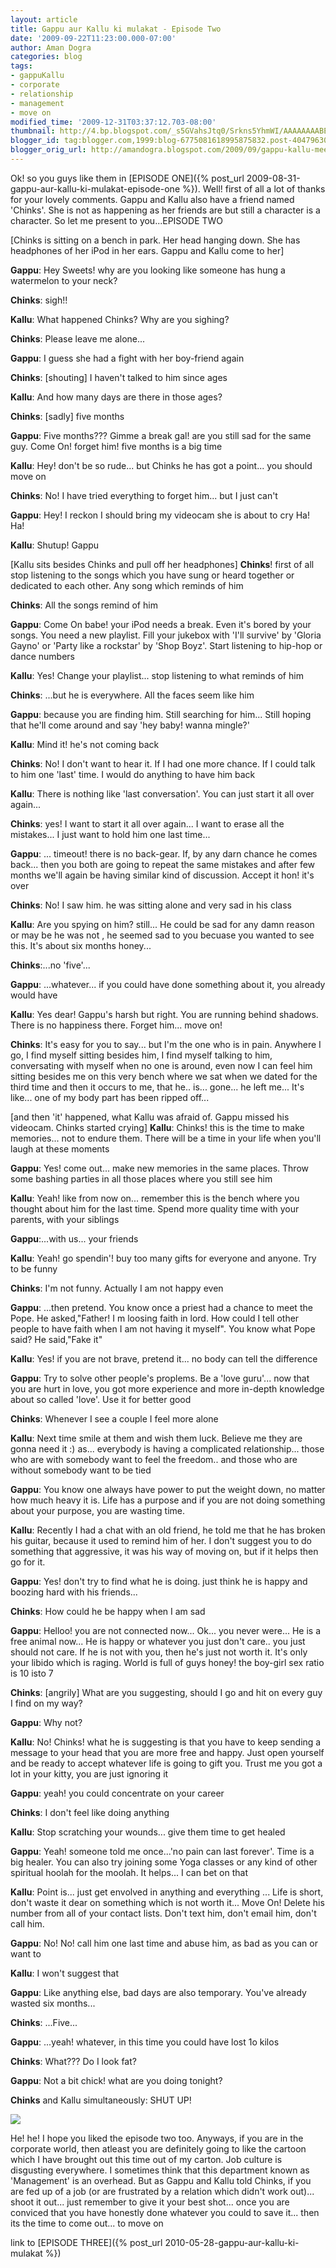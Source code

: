 ```yaml
---
layout: article
title: Gappu aur Kallu ki mulakat - Episode Two
date: '2009-09-22T11:23:00.000-07:00'
author: Aman Dogra
categories: blog
tags:
- gappuKallu
- corporate
- relationship
- management
- move on
modified_time: '2009-12-31T03:37:12.703-08:00'
thumbnail: http://4.bp.blogspot.com/_s5GVahsJtq0/Srkns5YhmWI/AAAAAAAABEs/UZXM_tk_O2s/s72-c/Corporate.jpg
blogger_id: tag:blogger.com,1999:blog-6775081618995875832.post-4047963039614831424
blogger_orig_url: http://amandogra.blogspot.com/2009/09/gappu-kallu-meet-chinks.html
---
```


Ok! so you guys like them in [EPISODE ONE]({% post_url 2009-08-31-gappu-aur-kallu-ki-mulakat-episode-one %}). Well! first of all a lot of thanks for your lovely comments. Gappu and
Kallu also have a friend named 'Chinks'. She is not as happening as her
friends are but still a character is a character. So let me present to
you...EPISODE TWO
<!--more-->

\[Chinks is sitting on a bench in park. Her head hanging down. She has
headphones of her iPod in her ears. Gappu and Kallu come to her\]

**Gappu**: Hey Sweets! why are you looking like someone has hung a
watermelon to your neck?

**Chinks**: sigh!!

**Kallu**: What happened Chinks? Why are you sighing?

**Chinks**: Please leave me alone...

**Gappu**: I guess she had a fight with her boy-friend again

**Chinks**: \[shouting\] I haven't talked to him since ages

**Kallu**: And how many days are there in those ages?

**Chinks**: \[sadly\] five months

**Gappu**: Five months??? Gimme a break gal! are you still sad for the same
guy. Come On! forget him! five months is a big time

**Kallu**: Hey! don't be so rude... but Chinks he has got a point... you
should move on

**Chinks**: No! I have tried everything to forget him... but I just can't

**Gappu**: Hey! I reckon I should bring my videocam she is about to cry Ha!
Ha!

**Kallu**: Shutup! Gappu

\[Kallu sits besides Chinks and pull off her headphones\]
**Chinks**! first of all stop listening to the songs which you have sung or
heard together or dedicated to each other. Any song which reminds of
him

**Chinks**: All the songs remind of him

**Gappu**: Come On babe! your iPod needs a break. Even it's bored by your
songs. You need a new playlist. Fill your jukebox with 'I'll survive' by
'Gloria Gayno' or 'Party like a rockstar' by 'Shop Boyz'. Start
listening to hip-hop or dance numbers

**Kallu**: Yes! Change your playlist... stop listening to what reminds of
him

**Chinks**: ...but he is everywhere. All the faces seem like him

**Gappu**: because you are finding him. Still searching for him... Still
hoping that he'll come around and say 'hey baby! wanna mingle?'

**Kallu**: Mind it! he's not coming back

**Chinks**: No! I don't want to hear it. If I had one more chance. If I
could talk to him one 'last' time. I would do anything to have him back

**Kallu**: There is nothing like 'last conversation'. You can just start it
all over again...

**Chinks**: yes! I want to start it all over again... I want to erase all
the mistakes... I just want to hold him one last time...

**Gappu**: ... timeout! there is no back-gear. If, by any darn chance he
comes back... then you both are going to repeat the same mistakes and
after few months we'll again be having similar kind of discussion.
Accept it hon! it's over

**Chinks**: No! I saw him. he was sitting alone and very sad in his class

**Kallu**: Are you spying on him? still... He could be sad for any damn
reason or may be he was not , he seemed sad to you becuase you wanted to
see this. It's about six months honey...

**Chinks**:...no 'five'...

**Gappu**: ...whatever... if you could have done something about it, you
already would have

**Kallu**: Yes dear! Gappu's harsh but right. You are running behind
shadows. There is no happiness there. Forget him... move on!

**Chinks**: It's easy for you to say... but I'm the one who is in pain.
Anywhere I go, I find myself sitting besides him, I find myself talking
to him, conversating with myself when no one is around, even now I can
feel him sitting besides me on this very bench where we sat when we
dated for the third time and then it occurs to me, that he.. is...
gone... he left me... It's like... one of my body part has been ripped
off...

\[and then 'it' happened, what Kallu was afraid of. Gappu missed his
videocam. Chinks started crying\]
**Kallu**: Chinks! this is the time to make memories... not to endure them.
There will be a time in your life when you'll laugh at these moments

**Gappu**: Yes! come out... make new memories in the same places. Throw some
bashing parties in all those places where you still see him

**Kallu**: Yeah! like from now on... remember this is the bench where you
thought about him for the last time. Spend more quality time with your
parents, with your siblings

**Gappu**:...with us... your friends

**Kallu**: Yeah! go spendin'! buy too many gifts for everyone and anyone.
Try to be funny

**Chinks**: I'm not funny. Actually I am not happy even

**Gappu**: ...then pretend. You know once a priest had a chance to meet the
Pope. He asked,"Father! I m loosing faith in lord. How could I tell
other people to have faith when I am not having it myself". You know
what Pope said? He said,"Fake it"

**Kallu**: Yes! if you are not brave, pretend it... no body can tell the
difference

**Gappu**: Try to solve other people's proplems. Be a 'love guru'... now
that you are hurt in love, you got more experience and more in-depth
knowledge about so called 'love'. Use it for better good

**Chinks**: Whenever I see a couple I feel more alone

**Kallu**: Next time smile at them and wish them luck. Believe me they are
gonna need it :) as... everybody is having a complicated relationship...
those who are with somebody want to feel the freedom.. and those who are
without somebody want to be tied

**Gappu**: You know one always have power to put the weight down, no matter
how much heavy it is. Life has a purpose and if you are not doing
something about your purpose, you are wasting time.

**Kallu**: Recently I had a chat with an old friend, he told me that he has
broken his guitar, because it used to remind him of her. I don't suggest
you to do something that aggressive, it was his way of moving on, but if
it helps then go for it.

**Gappu**: Yes! don't try to find what he is doing. just think he is happy
and boozing hard with his friends...

**Chinks**: How could he be happy when I am sad

**Gappu**: Helloo! you are not connected now... Ok... you never were... He
is a free animal now... He is happy or whatever you just don't care..
you just should not care. If he is not with you, then he's just not
worth it. It's only your libido which is raging. World is full of guys
honey! the boy-girl sex ratio is 10 isto 7

**Chinks**: \[angrily\] What are you suggesting, should I go and hit on
every guy I find on my way?

**Gappu**: Why not?

**Kallu**: No! Chinks! what he is suggesting is that you have to keep
sending a message to your head that you are more free and happy. Just
open yourself and be ready to accept whatever life is going to gift you.
Trust me you got a lot in your kitty, you are just ignoring it

**Gappu**: yeah! you could concentrate on your career

**Chinks**: I don't feel like doing anything

**Kallu**: Stop scratching your wounds... give them time to get healed

**Gappu**: Yeah! someone told me once...'no pain can last forever'. Time is
a big healer. You can also try joining some Yoga classes or any kind of
other spiritual hoolah for the moolah. It helps... I can bet on that

**Kallu**: Point is... just get envolved in anything and everything ... Life
is short, don't waste it dear on something which is not worth it... Move
On! Delete his number from all of your contact lists. Don't text him,
don't email him, don't call him.

**Gappu**: No! No! call him one last time and abuse him, as bad as you can
or want to

**Kallu**: I won't suggest that

**Gappu**: Like anything else, bad days are also temporary. You've already
wasted six months...

**Chinks**: ...Five...

**Gappu**: ...yeah! whatever, in this time you could have lost 1o kilos

**Chinks**: What??? Do I look fat?

**Gappu**: Not a bit chick! what are you doing tonight?

**Chinks** and Kallu simultaneously: SHUT UP!

[![](http://4.bp.blogspot.com/_s5GVahsJtq0/Srkns5YhmWI/AAAAAAAABEs/UZXM_tk_O2s/s320/Corporate.jpg)](http://4.bp.blogspot.com/_s5GVahsJtq0/Srkns5YhmWI/AAAAAAAABEs/UZXM_tk_O2s/s1600-h/Corporate.jpg)

He! he! I hope you liked the episode two too. Anyways, if you are in the
corporate world, then atleast you are definitely going to like the
cartoon which I have brought out this time out of my carton. Job culture
is disgusting everywhere. I sometimes think that this department known
as 'Management' is an overhead. But as Gappu and Kallu told Chinks, if
you are fed up of a job (or are frustrated by a relation which didn't
work out)... shoot it out... just remember to give it your best shot...
once you are conviced that you have honestly done whatever you could to
save it... then its the time to come out... to move on

link to [EPISODE THREE]({% post_url 2010-05-28-gappu-aur-kallu-ki-mulakat %})
